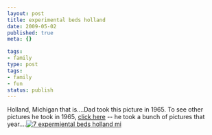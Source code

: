 ```yaml
---
layout: post
title: experimental beds holland
date: 2009-05-02
published: true
meta: {}

tags:
- family
type: post
tags:
- family
- fun
status: publish
---
```

Holland, Michigan that is....Dad took this picture in 1965.  To see other pictures he took in 1965, [click here](http://www.flickr.com/photos/andreweick/sets/72157594441067087/) -- he took a bunch of pictures that year....[![7 expermiental beds holland mi](http://media.eick.us/2011/05/333003880_e96436b2c7.jpg)](http://www.flickr.com/photos/19429588@N00/333003880 "View '7 expermiental beds holland mi' on Flickr.com")
